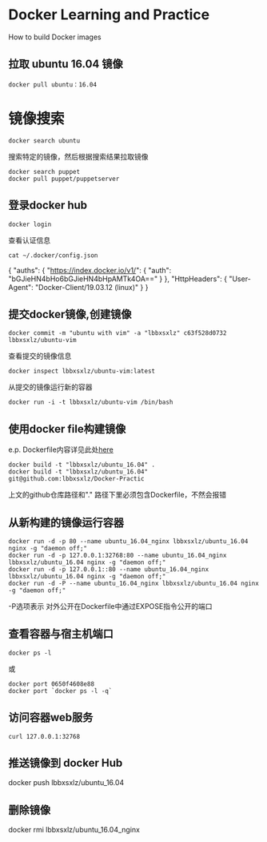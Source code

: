 # Docker Learning and Practice
How to build Docker images  

## 拉取 ubuntu 16.04 镜像
```
docker pull ubuntu：16.04
```

# 镜像搜索
```
docker search ubuntu
```
搜索特定的镜像，然后根据搜索结果拉取镜像
```
docker search puppet
docker pull puppet/puppetserver  
```

## 登录docker hub
```
docker login
```

查看认证信息
```
cat ~/.docker/config.json 
```
{
        "auths": {
                "https://index.docker.io/v1/": {
                        "auth": "bGJieHN4bHo6bGJieHN4bHpAMTk4OA=="
                }
        },
        "HttpHeaders": {
                "User-Agent": "Docker-Client/19.03.12 (linux)"
        }
}

## 提交docker镜像,创建镜像
```
docker commit -m "ubuntu with vim" -a "lbbxsxlz" c63f528d0732 lbbxsxlz/ubuntu-vim
```
查看提交的镜像信息
```
docker inspect lbbxsxlz/ubuntu-vim:latest
```
从提交的镜像运行新的容器
```
docker run -i -t lbbxsxlz/ubuntu-vim /bin/bash
```
		
## 使用docker file构建镜像
e.p. Dockerfile内容详见此处[here](https://github.com/lbbxsxlz/Docker-Practice/blob/master/Dockerfile)	
```
docker build -t "lbbxsxlz/ubuntu_16.04" . 
docker build -t "lbbxsxlz/ubuntu_16.04" git@github.com:lbbxsxlz/Docker-Practic
```
上文的github仓库路径和"." 路径下里必须包含Dockerfile，不然会报错

## 从新构建的镜像运行容器
```
docker run -d -p 80 --name ubuntu_16.04_nginx lbbxsxlz/ubuntu_16.04 nginx -g "daemon off;"
docker run -d -p 127.0.0.1:32768:80 --name ubuntu_16.04_nginx lbbxsxlz/ubuntu_16.04 nginx -g "daemon off;"
docker run -d -p 127.0.0.1::80 --name ubuntu_16.04_nginx lbbxsxlz/ubuntu_16.04 nginx -g "daemon off;"
docker run -d -P --name ubuntu_16.04_nginx lbbxsxlz/ubuntu_16.04 nginx -g "daemon off;"
```
-P选项表示 对外公开在Dockerfile中通过EXPOSE指令公开的端口

## 查看容器与宿主机端口
```
docker ps -l
````
或
```
docker port 0650f4608e88
docker port `docker ps -l -q`
```

## 访问容器web服务
```
curl 127.0.0.1:32768
```

## 推送镜像到 docker Hub
docker push lbbxsxlz/ubuntu_16.04

## 删除镜像
docker rmi lbbxsxlz/ubuntu_16.04_nginx 

